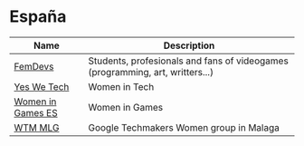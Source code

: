 # España

| Name  | Description |
| ------------- | ------------- |
| [FemDevs](https://femdevs.org/)  | Students, profesionals and fans of videogames (programming, art, writters...) |
| [Yes We Tech](https://yeswetech.org/)  | Women in Tech |
| [Women in Games ES](https://womeningameses.com)  |Women in Games |
| [WTM MLG](https://twitter.com/WTM_Malaga)  | Google Techmakers Women group in Malaga |
